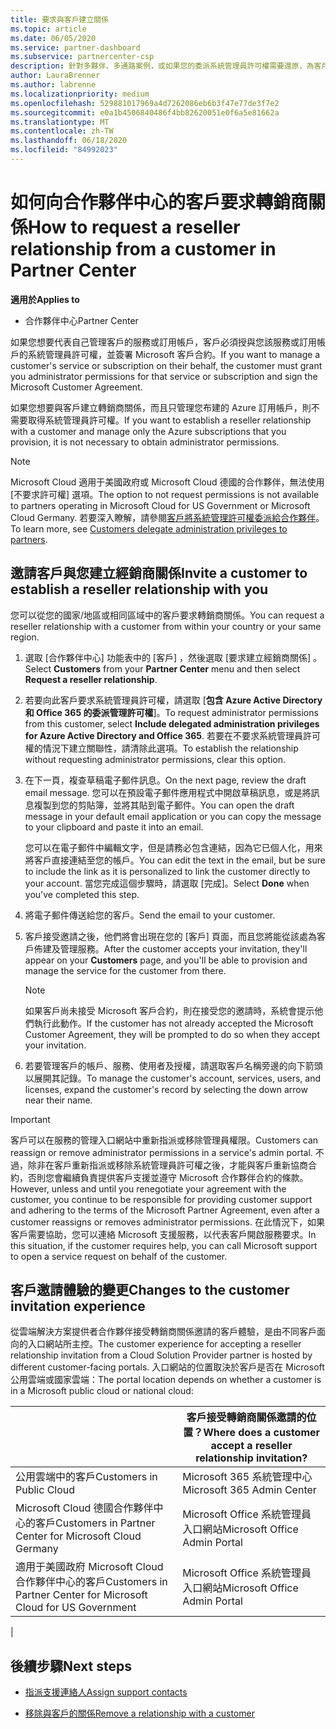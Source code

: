```yaml
---
title: 要求與客戶建立關係
ms.topic: article
ms.date: 06/05/2020
ms.service: partner-dashboard
ms.subservice: partnercenter-csp
description: 針對多夥伴、多通路案例，或如果您的委派系統管理員許可權需要還原，為客戶要求關聯性。
author: LauraBrenner
ms.author: labrenne
ms.localizationpriority: medium
ms.openlocfilehash: 529881017969a4d7262086eb6b3f47e77de3f7e2
ms.sourcegitcommit: e0a1b4506840486f4bb82620051e0f6a5e81662a
ms.translationtype: MT
ms.contentlocale: zh-TW
ms.lasthandoff: 06/18/2020
ms.locfileid: "84992023"
---
```

# <a name="how-to-request-a-reseller-relationship-from-a-customer-in-partner-center"></a><span data-ttu-id="5038f-103">如何向合作夥伴中心的客戶要求轉銷商關係</span><span class="sxs-lookup"><span data-stu-id="5038f-103">How to request a reseller relationship from a customer in Partner Center</span></span>

<span data-ttu-id="5038f-104">**適用於**</span><span class="sxs-lookup"><span data-stu-id="5038f-104">**Applies to**</span></span>

- <span data-ttu-id="5038f-105">合作夥伴中心</span><span class="sxs-lookup"><span data-stu-id="5038f-105">Partner Center</span></span>

<span data-ttu-id="5038f-106">如果您想要代表自己管理客戶的服務或訂用帳戶，客戶必須授與您該服務或訂用帳戶的系統管理員許可權，並簽署 Microsoft 客戶合約。</span><span class="sxs-lookup"><span data-stu-id="5038f-106">If you want to manage a customer's service or subscription on their behalf, the customer must grant you administrator permissions for that service or subscription and sign the Microsoft Customer Agreement.</span></span>

<span data-ttu-id="5038f-107">如果您想要與客戶建立轉銷商關係，而且只管理您布建的 Azure 訂用帳戶，則不需要取得系統管理員許可權。</span><span class="sxs-lookup"><span data-stu-id="5038f-107">If you want to establish a reseller relationship with a customer and manage only the Azure subscriptions that you provision, it is not necessary to obtain administrator permissions.</span></span>

>[!NOTE] 
><span data-ttu-id="5038f-108">Microsoft Cloud 適用于美國政府或 Microsoft Cloud 德國的合作夥伴，無法使用 [不要求許可權] 選項。</span><span class="sxs-lookup"><span data-stu-id="5038f-108">The option to not request permissions is not available to partners operating in Microsoft Cloud for US Government or Microsoft Cloud Germany.</span></span> <span data-ttu-id="5038f-109">若要深入瞭解，請參閱[客戶將系統管理許可權委派給合作夥伴](https://docs.microsoft.com/partner-center/customers_revoke_admin_privileges)。</span><span class="sxs-lookup"><span data-stu-id="5038f-109">To learn more, see [Customers delegate administration privileges to partners](https://docs.microsoft.com/partner-center/customers_revoke_admin_privileges).</span></span>

## <a name="invite-a-customer-to-establish-a-reseller-relationship-with-you"></a><span data-ttu-id="5038f-110">邀請客戶與您建立經銷商關係</span><span class="sxs-lookup"><span data-stu-id="5038f-110">Invite a customer to establish a reseller relationship with you</span></span>

<span data-ttu-id="5038f-111">您可以從您的國家/地區或相同區域中的客戶要求轉銷商關係。</span><span class="sxs-lookup"><span data-stu-id="5038f-111">You can request a reseller relationship with a customer from within your country or your same region.</span></span>

1. <span data-ttu-id="5038f-112">選取 [合作夥伴中心]  功能表中的 [客戶]  ，然後選取 [要求建立經銷商關係]  。</span><span class="sxs-lookup"><span data-stu-id="5038f-112">Select **Customers** from your **Partner Center** menu and then select **Request a reseller relationship**.</span></span>

2. <span data-ttu-id="5038f-113">若要向此客戶要求系統管理員許可權，請選取 [**包含 Azure Active Directory 和 Office 365 的委派管理許可權**]。</span><span class="sxs-lookup"><span data-stu-id="5038f-113">To request administrator permissions from this customer, select **Include delegated administration privileges for Azure Active Directory and Office 365**.</span></span> <span data-ttu-id="5038f-114">若要在不要求系統管理員許可權的情況下建立關聯性，請清除此選項。</span><span class="sxs-lookup"><span data-stu-id="5038f-114">To establish the relationship without requesting administrator permissions, clear this option.</span></span>

3. <span data-ttu-id="5038f-115">在下一頁，複查草稿電子郵件訊息。</span><span class="sxs-lookup"><span data-stu-id="5038f-115">On the next page, review the draft email message.</span></span> <span data-ttu-id="5038f-116">您可以在預設電子郵件應用程式中開啟草稿訊息，或是將訊息複製到您的剪貼簿，並將其貼到電子郵件。</span><span class="sxs-lookup"><span data-stu-id="5038f-116">You can open the draft message in your default email application or you can copy the message to your clipboard and paste it into an email.</span></span>

   <span data-ttu-id="5038f-117">您可以在電子郵件中編輯文字，但是請務必包含連結，因為它已個人化，用來將客戶直接連結至您的帳戶。</span><span class="sxs-lookup"><span data-stu-id="5038f-117">You can edit the text in the email, but be sure to include the link as it is personalized to link the customer directly to your account.</span></span> <span data-ttu-id="5038f-118">當您完成這個步驟時，請選取 [完成]。</span><span class="sxs-lookup"><span data-stu-id="5038f-118">Select **Done** when you've completed this step.</span></span>

4. <span data-ttu-id="5038f-119">將電子郵件傳送給您的客戶。</span><span class="sxs-lookup"><span data-stu-id="5038f-119">Send the email to your customer.</span></span>

5. <span data-ttu-id="5038f-120">客戶接受邀請之後，他們將會出現在您的 [客戶] 頁面，而且您將能從該處為客戶佈建及管理服務。</span><span class="sxs-lookup"><span data-stu-id="5038f-120">After the customer accepts your invitation, they'll appear on your **Customers** page, and you'll be able to provision and manage the service for the customer from there.</span></span>

   > [!NOTE]
   > <span data-ttu-id="5038f-121">如果客戶尚未接受 Microsoft 客戶合約，則在接受您的邀請時，系統會提示他們執行此動作。</span><span class="sxs-lookup"><span data-stu-id="5038f-121">If the customer has not already accepted the Microsoft Customer Agreement, they will be prompted to do so when they accept your invitation.</span></span> 

6. <span data-ttu-id="5038f-122">若要管理客戶的帳戶、服務、使用者及授權，請選取客戶名稱旁邊的向下箭頭以展開其記錄。</span><span class="sxs-lookup"><span data-stu-id="5038f-122">To manage the customer's account, services, users, and licenses, expand the customer's record by selecting the down arrow near their name.</span></span>

> [!IMPORTANT]  
> <span data-ttu-id="5038f-123">客戶可以在服務的管理入口網站中重新指派或移除管理員權限。</span><span class="sxs-lookup"><span data-stu-id="5038f-123">Customers can reassign or remove administrator permissions in a service's admin portal.</span></span> <span data-ttu-id="5038f-124">不過，除非在客戶重新指派或移除系統管理員許可權之後，才能與客戶重新協商合約，否則您會繼續負責提供客戶支援並遵守 Microsoft 合作夥伴合約的條款。</span><span class="sxs-lookup"><span data-stu-id="5038f-124">However, unless and until you renegotiate your agreement with the customer, you continue to be responsible for providing customer support and adhering to the terms of the Microsoft Partner Agreement, even after a customer reassigns or removes administrator permissions.</span></span> <span data-ttu-id="5038f-125">在此情況下，如果客戶需要協助，您可以連絡 Microsoft 支援服務，以代表客戶開啟服務要求。</span><span class="sxs-lookup"><span data-stu-id="5038f-125">In this situation, if the customer requires help, you can call Microsoft support to open a service request on behalf of the customer.</span></span>

## <a name="changes-to-the-customer-invitation-experience"></a><span data-ttu-id="5038f-126">客戶邀請體驗的變更</span><span class="sxs-lookup"><span data-stu-id="5038f-126">Changes to the customer invitation experience</span></span>

<span data-ttu-id="5038f-127">從雲端解決方案提供者合作夥伴接受轉銷商關係邀請的客戶體驗，是由不同客戶面向的入口網站所主控。</span><span class="sxs-lookup"><span data-stu-id="5038f-127">The customer experience for accepting a reseller relationship invitation from a Cloud Solution Provider partner is hosted by different customer-facing portals.</span></span> <span data-ttu-id="5038f-128">入口網站的位置取決於客戶是否在 Microsoft 公用雲端或國家雲端：</span><span class="sxs-lookup"><span data-stu-id="5038f-128">The portal location depends on whether a customer is in a Microsoft public cloud or national cloud:</span></span>

|  | <span data-ttu-id="5038f-129">客戶接受轉銷商關係邀請的位置？</span><span class="sxs-lookup"><span data-stu-id="5038f-129">Where does a customer accept a reseller relationship invitation?</span></span> |
|---------|---------
| <span data-ttu-id="5038f-130">公用雲端中的客戶</span><span class="sxs-lookup"><span data-stu-id="5038f-130">Customers in Public Cloud</span></span> | <span data-ttu-id="5038f-131">Microsoft 365 系統管理中心</span><span class="sxs-lookup"><span data-stu-id="5038f-131">Microsoft 365 Admin Center</span></span> |
| <span data-ttu-id="5038f-132">Microsoft Cloud 德國合作夥伴中心的客戶</span><span class="sxs-lookup"><span data-stu-id="5038f-132">Customers in Partner Center for Microsoft Cloud Germany</span></span> | <span data-ttu-id="5038f-133">Microsoft Office 系統管理員入口網站</span><span class="sxs-lookup"><span data-stu-id="5038f-133">Microsoft Office Admin Portal</span></span> |
| <span data-ttu-id="5038f-134">適用于美國政府 Microsoft Cloud 合作夥伴中心的客戶</span><span class="sxs-lookup"><span data-stu-id="5038f-134">Customers in Partner Center for Microsoft Cloud for US Government</span></span> | <span data-ttu-id="5038f-135">Microsoft Office 系統管理員入口網站</span><span class="sxs-lookup"><span data-stu-id="5038f-135">Microsoft Office Admin Portal</span></span> |
|

## <a name="next-steps"></a><span data-ttu-id="5038f-136">後續步驟</span><span class="sxs-lookup"><span data-stu-id="5038f-136">Next steps</span></span>

- [<span data-ttu-id="5038f-137">指派支援連絡人</span><span class="sxs-lookup"><span data-stu-id="5038f-137">Assign support contacts</span></span>](assign-support-contacts.md)

- [<span data-ttu-id="5038f-138">移除與客戶的關係</span><span class="sxs-lookup"><span data-stu-id="5038f-138">Remove a relationship with a customer</span></span>](remove-a-relationship.md)
